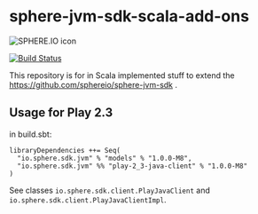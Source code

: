 sphere-jvm-sdk-scala-add-ons
============================

![SPHERE.IO icon](https://admin.sphere.io/assets/images/sphere_logo_rgb_long.png)

[![Build Status](https://travis-ci.org/sphereio/sphere-jvm-sdk-scala-add-ons.png?branch=master)](https://travis-ci.org/sphereio/sphere-jvm-sdk-scala-add-ons)

This repository is for in Scala implemented stuff to extend the https://github.com/sphereio/sphere-jvm-sdk .

## Usage for Play 2.3

in build.sbt:

```
libraryDependencies ++= Seq(
  "io.sphere.sdk.jvm" % "models" % "1.0.0-M8",
  "io.sphere.sdk.jvm" %% "play-2_3-java-client" % "1.0.0-M8"
)
```

See classes `io.sphere.sdk.client.PlayJavaClient` and `io.sphere.sdk.client.PlayJavaClientImpl`.

